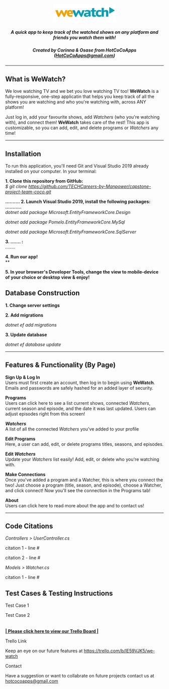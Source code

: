 <div align = center>
<img src="/capstone-project-team-coco/wwwroot/img/wewatchlogo.png" alt="WeWatch logo" style="width: 200px;"/>

##### *A quick app to keep track of the watched shows on any platform and friends you watch them with!* 
##### *Created by Corinna & Osase from **HotCoCoApps** (HotCoCoApps@gmail.com)*
 
****
</div>

## What is WeWatch?
We love watching TV and we bet you love watching TV too! **WeWatch** is a fully-responsive, one-step applicatin that helps you keep track of all the shows you are watching and who you're watching with, across ANY platform!

Just log in, add your favourite shows, add *Watchers* (who you're watching with), and connect them! **WeWatch** takes care of the rest! This app is customizable, so you can add, edit, and delete programs or *Watchers* any time!
****
## Installation  
To run this application, you'll need Git and Visual Studio 2019 already installed on your computer. In your terminal:

**1. Clone this repository from GitHub:**
\
*$ git clone https://github.com/TECHCareers-by-Manpower/capstone-project-team-coco.git*

**.......... 2. Launch Visual Studio 2019, install the following packages:
...........**
\
*dotnet add package Microsoft.EntityFrameworkCore.Design*

*dotnet add package Pomelo.EntityFrameworkCore.MySql*

*dotnet add package Microsoft.EntityFrameworkCore.SqlServer*

**3. ....... :**
\
*........*

**4. Run our app!**
\
**

**5. In your browser's Developer Tools, change the view to mobile-device of your choice or desktop view & enjoy!**

## Database Construction  
**1. Change server settings**

**2. Add migrations**

*dotnet ef add migrations*

**3. Update database**

*dotnet ef database update*
****
## Features & Functionality (By Page)
**Sign Up & Log In**  
Users must first create an account, then log in to begin using **WeWatch**. Emails and passwords are safely hashed for an added layer of security.

**Programs**  
Users can click here to see a list current shows, connected *Watchers*, current season and episode, and the date it was last updated. Users can adjust episodes right from this screen!

***Watchers***  
A list of all the connected *Watchers* you've added to your profile 

**Edit Programs**  
Here, a user can add, edit, or delete programs titles, seasons, and episodes.

**Edit *Watchers***  
Update your *Watchers* list easily! Add, edit, or delete who you're watching with.

**Make Connections**  
Once you've added a program and a Watcher, this is where you connect the two! Just choose a program (title, season, and episode), choose a Watcher, and click connect! Now you'll see the connection in the Programs tab!

**About**  
Users can click here to read more about the app and to contact us!
****
## Code Citations
*Controllers > UserController.cs*

citation 1 - line #

citation 2 - line #

*Models > Watcher.cs*

citation 1 - line #

## Test Cases & Testing Instructions  
Test Case 1

Test Case 2
\
\
\
**[| Please click here to view our Trello Board |](https://trello.com/b/IE59VJK5/we-watch)**


Trello Link

Keep an eye on our future features at
https://trello.com/b/IE59VJK5/we-watch

Contact

Have a suggestion or want to collabrate on future projects contact us at hotcocoapps@gmail.com

